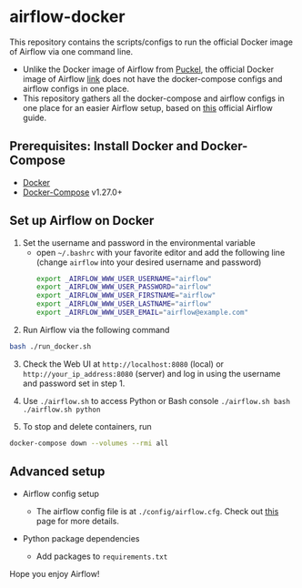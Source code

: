 # airflow-docker
This repository contains the scripts/configs to run the official Docker image of Airflow via one command line.
- Unlike the Docker image of Airflow from [Puckel](https://github.com/puckel/docker-airflow), the official Docker image of Airflow [link](https://airflow.apache.org/docs/apache-airflow/2.0.1/start/docker.html) does not have the docker-compose configs and airflow configs in one place.
- This repository gathers all the docker-compose and airflow configs in one place for an easier Airflow setup, based on [this](https://airflow.apache.org/docs/apache-airflow/2.0.1/start/docker.html) official Airflow guide.

## Prerequisites: Install Docker and Docker-Compose
- [Docker](https://www.digitalocean.com/community/tutorials/how-to-install-and-use-docker-on-ubuntu-18-04)
- [Docker-Compose](https://docs.docker.com/compose/install/) v1.27.0+

## Set up Airflow on Docker
1. Set the username and password in the environmental variable
    - open ```~/.bashrc``` with your favorite editor and add the following line (change ```airflow``` into your desired username and password)
      ```bash
      export _AIRFLOW_WWW_USER_USERNAME="airflow"
      export _AIRFLOW_WWW_USER_PASSWORD="airflow"
      export _AIRFLOW_WWW_USER_FIRSTNAME="airflow"
      export _AIRFLOW_WWW_USER_LASTNAME="airflow"
      export _AIRFLOW_WWW_USER_EMAIL="airflow@example.com"

2. Run Airflow via the following command
```bash
bash ./run_docker.sh
```

3. Check the Web UI at ```http://localhost:8080``` (local) or ```http://your_ip_address:8080``` (server) and log in using the username and password set in step 1.

4. Use ```./airflow.sh``` to access Python or Bash console
```./airflow.sh bash```
```./airflow.sh python```

5. To stop and delete containers, run
```bash
docker-compose down --volumes --rmi all
```

## Advanced setup
- Airflow config setup
    - The airflow config file is at ```./config/airflow.cfg```. Check out [this](https://airflow.apache.org/docs/apache-airflow/stable/configurations-ref.html) page for more details.

- Python package dependencies
    - Add packages to ```requirements.txt```

Hope you enjoy Airflow!

